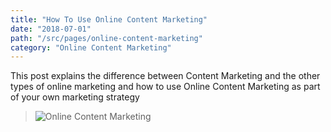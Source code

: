 ```yaml
---
title: "How To Use Online Content Marketing"
date: "2018-07-01"
path: "/src/pages/online-content-marketing"
category: "Online Content Marketing"
---
```

This post explains the difference between Content Marketing and the other types of online marketing and how to use Online Content Marketing as part of your own marketing strategy
<!--end-->






>![Online Content Marketing](./online-content-marketing01.jpg)
